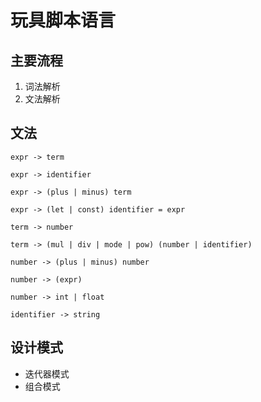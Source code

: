 # 玩具脚本语言

## 主要流程
1. 词法解析
2. 文法解析

## 文法

```****
expr -> term 

expr -> identifier

expr -> (plus | minus) term

expr -> (let | const) identifier = expr

term -> number

term -> (mul | div | mode | pow) (number | identifier)

number -> (plus | minus) number

number -> (expr)

number -> int | float

identifier -> string

```

## 设计模式

- 迭代器模式
- 组合模式
